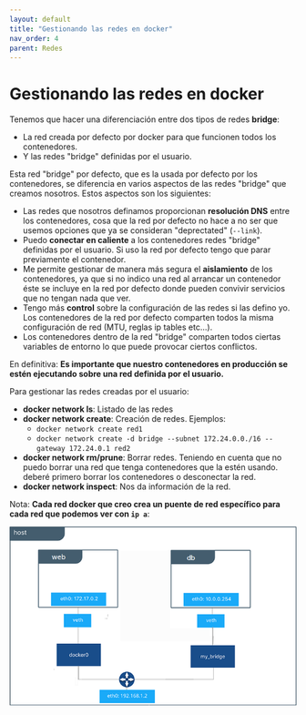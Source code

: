 ```yaml
---
layout: default
title: "Gestionando las redes en docker"
nav_order: 4
parent: Redes
---
```


# Gestionando las redes en docker

Tenemos que hacer una diferenciación entre dos tipos de redes **bridge**: 

* La red creada por defecto por docker para que funcionen todos los contenedores.
* Y las redes "bridge" definidas por el usuario.

Esta red "bridge" por defecto, que es la usada por defecto por los contenedores, se diferencia en varios aspectos de las redes "bridge" que creamos nosotros. Estos aspectos son los siguientes:

* Las redes que nosotros definamos proporcionan **resolución DNS** entre los contenedores, cosa que la red por defecto no hace a no ser que usemos opciones que ya se consideran "deprectated" (`--link`).
* Puedo **conectar en caliente** a los contenedores redes "bridge" definidas por el usuario. Si uso la red por defecto tengo que parar previamente el contenedor.
* Me permite gestionar de manera más segura el **aislamiento** de los contenedores, ya que si no indico una red al arrancar un contenedor éste se incluye en la red por defecto donde pueden convivir servicios que no tengan nada que ver.
* Tengo más **control** sobre la configuración de las redes si las defino yo. Los contenedores de la red por defecto comparten todos la misma configuración de red (MTU, reglas ip tables etc...).
* Los contenedores dentro de la  red "bridge" comparten todos ciertas variables de entorno lo que puede provocar ciertos conflictos.

En definitiva: **Es importante que nuestro contenedores en producción se estén ejecutando sobre una red definida por el usuario.**

Para gestionar las redes creadas por el usuario:

* **docker network ls**: Listado de las redes
* **docker network create**: Creación de redes. Ejemplos:
    * `docker network create red1`
    * `docker network create -d bridge --subnet 172.24.0.0./16 --gateway 172.24.0.1 red2`
* **docker network rm/prune**: Borrar redes. Teniendo en cuenta que no puedo borrar una red que tenga contenedores que la estén usando. deberé primero borrar los contenedores o desconectar la red.
* **docker network inspect**: Nos da información de la red.

Nota: **Cada red docker que creo crea un puente de red específico para cada red que podemos ver con `ip a`**:

![docker](img/bridge2.png)
